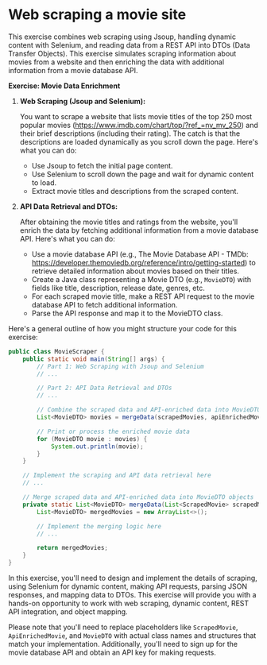 # Web scraping a movie site
This exercise combines web scraping using Jsoup, handling dynamic content with Selenium, and reading data from a REST API into DTOs (Data Transfer Objects). 
This exercise simulates scraping information about movies from a website and then enriching the data with additional information from a movie database API.

**Exercise: Movie Data Enrichment**

1. **Web Scraping (Jsoup and Selenium):**

   You want to scrape a website that lists movie titles of the top 250 most popular movies (https://www.imdb.com/chart/top/?ref_=nv_mv_250) and their brief descriptions (including their rating). The catch is that the descriptions are loaded dynamically as you scroll down the page. Here's what you can do:

   - Use Jsoup to fetch the initial page content.
   - Use Selenium to scroll down the page and wait for dynamic content to load.
   - Extract movie titles and descriptions from the scraped content.

2. **API Data Retrieval and DTOs:**

   After obtaining the movie titles and ratings from the website, you'll enrich the data by fetching additional information from a movie database API. Here's what you can do:

   - Use a movie database API (e.g., The Movie Database API - TMDb: https://developer.themoviedb.org/reference/intro/getting-started) to retrieve detailed information about movies based on their titles.
   - Create a Java class representing a Movie DTO (e.g., `MovieDTO`) with fields like title, description, release date, genres, etc.
   - For each scraped movie title, make a REST API request to the movie database API to fetch additional information.
   - Parse the API response and map it to the MovieDTO class.

Here's a general outline of how you might structure your code for this exercise:

```java
public class MovieScraper {
    public static void main(String[] args) {
        // Part 1: Web Scraping with Jsoup and Selenium
        // ...

        // Part 2: API Data Retrieval and DTOs
        // ...

        // Combine the scraped data and API-enriched data into MovieDTO objects
        List<MovieDTO> movies = mergeData(scrapedMovies, apiEnrichedMovies);

        // Print or process the enriched movie data
        for (MovieDTO movie : movies) {
            System.out.println(movie);
        }
    }

    // Implement the scraping and API data retrieval here
    // ...

    // Merge scraped data and API-enriched data into MovieDTO objects
    private static List<MovieDTO> mergeData(List<ScrapedMovie> scrapedMovies, List<ApiEnrichedMovie> apiEnrichedMovies) {
        List<MovieDTO> mergedMovies = new ArrayList<>();

        // Implement the merging logic here
        // ...

        return mergedMovies;
    }
}
```

In this exercise, you'll need to design and implement the details of scraping, using Selenium for dynamic content, making API requests, parsing JSON responses, and mapping data to DTOs. This exercise will provide you with a hands-on opportunity to work with web scraping, dynamic content, REST API integration, and object mapping.

Please note that you'll need to replace placeholders like `ScrapedMovie`, `ApiEnrichedMovie`, and `MovieDTO` with actual class names and structures that match your implementation. Additionally, you'll need to sign up for the movie database API and obtain an API key for making requests.